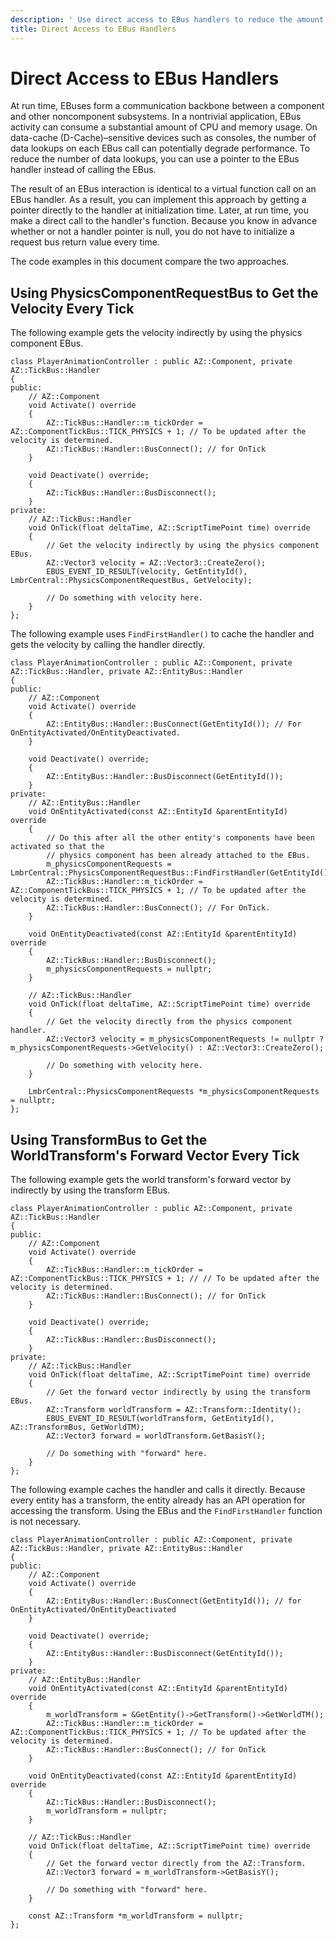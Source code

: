 ```yaml
---
description: ' Use direct access to EBus handlers to reduce the amount of EBus traffic. '
title: Direct Access to EBus Handlers
---
```

# Direct Access to EBus Handlers<a name="ebus-handlers-direct-access"></a>

At run time, EBuses form a communication backbone between a component and other noncomponent subsystems\. In a nontrivial application, EBus activity can consume a substantial amount of CPU and memory usage\. On data\-cache \(D\-Cache\)–sensitive devices such as consoles, the number of data lookups on each EBus call can potentially degrade performance\. To reduce the number of data lookups, you can use a pointer to the EBus handler instead of calling the EBus\.

The result of an EBus interaction is identical to a virtual function call on an EBus handler\. As a result, you can implement this approach by getting a pointer directly to the handler at initialization time\. Later, at run time, you make a direct call to the handler's function\. Because you know in advance whether or not a handler pointer is null, you do not have to initialize a request bus return value every time\.

The code examples in this document compare the two approaches\.

## Using PhysicsComponentRequestBus to Get the Velocity Every Tick<a name="ebus-handlers-direct-access-using-get-velocity"></a>

The following example gets the velocity indirectly by using the physics component EBus\.

```
class PlayerAnimationController : public AZ::Component, private AZ::TickBus::Handler
{
public:
    // AZ::Component
    void Activate() override
    {
        AZ::TickBus::Handler::m_tickOrder = AZ::ComponentTickBus::TICK_PHYSICS + 1; // To be updated after the velocity is determined.
        AZ::TickBus::Handler::BusConnect(); // for OnTick
    }

    void Deactivate() override;
    {
        AZ::TickBus::Handler::BusDisconnect();
    }
private:
    // AZ::TickBus::Handler
    void OnTick(float deltaTime, AZ::ScriptTimePoint time) override
    {
        // Get the velocity indirectly by using the physics component EBus.
        AZ::Vector3 velocity = AZ::Vector3::CreateZero();
        EBUS_EVENT_ID_RESULT(velocity, GetEntityId(), LmbrCentral::PhysicsComponentRequestBus, GetVelocity);

        // Do something with velocity here.
    }
};
```

The following example uses `FindFirstHandler()` to cache the handler and gets the velocity by calling the handler directly\.

```
class PlayerAnimationController : public AZ::Component, private AZ::TickBus::Handler, private AZ::EntityBus::Handler
{
public:
    // AZ::Component
    void Activate() override
    {
        AZ::EntityBus::Handler::BusConnect(GetEntityId()); // For OnEntityActivated/OnEntityDeactivated.
    }

    void Deactivate() override;
    {
        AZ::EntityBus::Handler::BusDisconnect(GetEntityId());
    }
private:
    // AZ::EntityBus::Handler
    void OnEntityActivated(const AZ::EntityId &parentEntityId) override
    {
        // Do this after all the other entity's components have been activated so that the
        // physics component has been already attached to the EBus.
        m_physicsComponentRequests = LmbrCentral::PhysicsComponentRequestBus::FindFirstHandler(GetEntityId());
        AZ::TickBus::Handler::m_tickOrder = AZ::ComponentTickBus::TICK_PHYSICS + 1; // To be updated after the velocity is determined.
        AZ::TickBus::Handler::BusConnect(); // For OnTick.
    }

    void OnEntityDeactivated(const AZ::EntityId &parentEntityId) override
    {
        AZ::TickBus::Handler::BusDisconnect();
        m_physicsComponentRequests = nullptr;
    }

    // AZ::TickBus::Handler
    void OnTick(float deltaTime, AZ::ScriptTimePoint time) override
    {
        // Get the velocity directly from the physics component handler.
        AZ::Vector3 velocity = m_physicsComponentRequests != nullptr ? m_physicsComponentRequests->GetVelocity() : AZ::Vector3::CreateZero();

        // Do something with velocity here.
    }

    LmbrCentral::PhysicsComponentRequests *m_physicsComponentRequests = nullptr;
};
```

## Using TransformBus to Get the WorldTransform's Forward Vector Every Tick<a name="ebus-handlers-direct-access-using-get-worldtransforms-forward-vector"></a>

The following example gets the world transform's forward vector by indirectly by using the transform EBus\.

```
class PlayerAnimationController : public AZ::Component, private AZ::TickBus::Handler
{
public:
    // AZ::Component
    void Activate() override
    {
        AZ::TickBus::Handler::m_tickOrder = AZ::ComponentTickBus::TICK_PHYSICS + 1; // // To be updated after the velocity is determined.
        AZ::TickBus::Handler::BusConnect(); // for OnTick
    }

    void Deactivate() override;
    {
        AZ::TickBus::Handler::BusDisconnect();
    }
private:
    // AZ::TickBus::Handler
    void OnTick(float deltaTime, AZ::ScriptTimePoint time) override
    {
        // Get the forward vector indirectly by using the transform EBus.
        AZ::Transform worldTransform = AZ::Transform::Identity();
        EBUS_EVENT_ID_RESULT(worldTransform, GetEntityId(), AZ::TransformBus, GetWorldTM);
        AZ::Vector3 forward = worldTransform.GetBasisY();

        // Do something with "forward" here.
    }
};
```

The following example caches the handler and calls it directly\. Because every entity has a transform, the entity already has an API operation for accessing the transform\. Using the EBus and the `FindFirstHandler` function is not necessary\.

```
class PlayerAnimationController : public AZ::Component, private AZ::TickBus::Handler, private AZ::EntityBus::Handler
{
public:
    // AZ::Component
    void Activate() override
    {
        AZ::EntityBus::Handler::BusConnect(GetEntityId()); // for OnEntityActivated/OnEntityDeactivated
    }

    void Deactivate() override;
    {
        AZ::EntityBus::Handler::BusDisconnect(GetEntityId());
    }
private:
    // AZ::EntityBus::Handler
    void OnEntityActivated(const AZ::EntityId &parentEntityId) override
    {
        m_worldTransform = &GetEntity()->GetTransform()->GetWorldTM();
        AZ::TickBus::Handler::m_tickOrder = AZ::ComponentTickBus::TICK_PHYSICS + 1; // To be updated after the velocity is determined.
        AZ::TickBus::Handler::BusConnect(); // for OnTick
    }

    void OnEntityDeactivated(const AZ::EntityId &parentEntityId) override
    {
        AZ::TickBus::Handler::BusDisconnect();
        m_worldTransform = nullptr;
    }

    // AZ::TickBus::Handler
    void OnTick(float deltaTime, AZ::ScriptTimePoint time) override
    {
        // Get the forward vector directly from the AZ::Transform.
        AZ::Vector3 forward = m_worldTransform->GetBasisY();

        // Do something with "forward" here.
    }

    const AZ::Transform *m_worldTransform = nullptr;
};
```